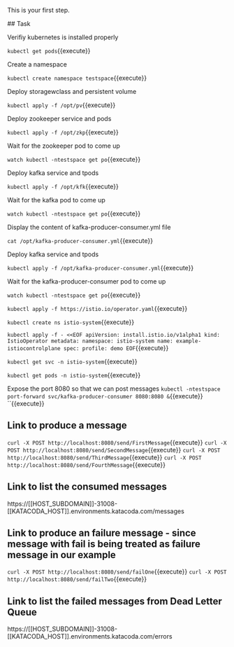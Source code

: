 This is your first step.

## Task

Verifiy kubernetes is installed properly

`kubectl get pods`{{execute}}

Create a namespace

`kubectl create namespace testspace`{{execute}}

Deploy storagewclass and persistent volume

`kubectl apply -f /opt/pv`{{execute}}
 
Deploy zookeeper service and pods

`kubectl apply -f /opt/zkp`{{execute}}

Wait for the zookeeper pod to come up

`watch kubectl -ntestspace get po`{{execute}}

Deploy kafka service and tpods

`kubectl apply -f /opt/kfk`{{execute}}

Wait for  the kafka pod to come up

`watch kubectl -ntestspace get po`{{execute}}

Display the content of  kafka-producer-consumer.yml file

`cat /opt/kafka-producer-consumer.yml`{{execute}}

Deploy kafka service and tpods

`kubectl apply -f /opt/kafka-producer-consumer.yml`{{execute}}

Wait for the kafka-producer-consumer pod to come up

`watch kubectl -ntestspace get po`{{execute}}



`kubectl apply -f https://istio.io/operator.yaml`{{execute}}

`kubectl create ns istio-system`{{execute}}

`kubectl apply -f - <<EOF
apiVersion: install.istio.io/v1alpha1
kind: IstioOperator
metadata:
  namespace: istio-system
  name: example-istiocontrolplane
spec:
  profile: demo
EOF`{{execute}}

`kubectl get svc -n istio-system`{{execute}}

`kubectl get pods -n istio-system`{{execute}}

Expose the port 8080 so that we can post messages
`kubectl -ntestspace port-forward svc/kafka-producer-consumer 8080:8080 &`{{execute}}
``{{execute}}


## Link to produce a message
`curl -X POST http://localhost:8080/send/FirstMessage`{{execute}}
`curl -X POST http://localhost:8080/send/SecondMessage`{{execute}}
`curl -X POST http://localhost:8080/send/ThirdMessage`{{execute}}
`curl -X POST http://localhost:8080/send/FourthMessage`{{execute}}

## Link to list the consumed messages
https://[[HOST_SUBDOMAIN]]-31008-[[KATACODA_HOST]].environments.katacoda.com/messages

## Link to produce an failure message - since message with fail is being treated as failure message in our example
`curl -X POST http://localhost:8080/send/failOne`{{execute}}
`curl -X POST http://localhost:8080/send/failTwo`{{execute}}

## Link to list the failed messages from Dead Letter Queue
https://[[HOST_SUBDOMAIN]]-31008-[[KATACODA_HOST]].environments.katacoda.com/errors






